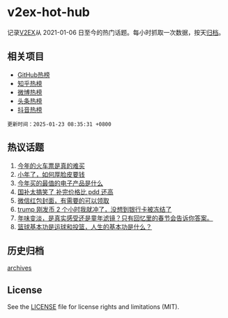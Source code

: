 # v2ex-hot-hub

 记录[V2EX](https://www.v2ex.com/)从 2021-01-06 日至今的热门话题。每小时抓取一次数据，按天[归档](archives)。
 
 ## 相关项目

- [GitHub热榜](https://github.com/it985/github-hot-hub)
- [知乎热榜](https://github.com/it985/zhihu-hot-hub)
- [微博热榜](https://github.com/it985/weibo-hot-hub)
- [头条热榜](https://github.com/it985/toutiao-hot-hub)
- [抖音热榜](https://github.com/it985/douyin-hot-hub)


 `更新时间：2025-01-23 08:35:31 +0800`

## 热议话题

1. [今年的火车票是真的难买](https://www.v2ex.com/t/1106973)
1. [小年了，如何厚脸皮要钱](https://www.v2ex.com/t/1107042)
1. [今年买的最值的电子产品是什么](https://www.v2ex.com/t/1107019)
1. [国补太搞笑了 补完价格比 pdd 还高](https://www.v2ex.com/t/1106975)
1. [微信红包封面，有需要的可以领取](https://www.v2ex.com/t/1106962)
1. [trump 刚发币 2 个小时我就冲了，没想到银行卡被冻结了](https://www.v2ex.com/t/1106952)
1. [年味变淡，是真实感受还是童年滤镜？只有回忆里的春节会告诉你答案。](https://www.v2ex.com/t/1106990)
1. [篮球基本功是运球和投篮，人生的基本功是什么？](https://www.v2ex.com/t/1107078)

## 历史归档

[archives](archives)

## License

See the [LICENSE](LICENSE) file for license rights and limitations (MIT).

